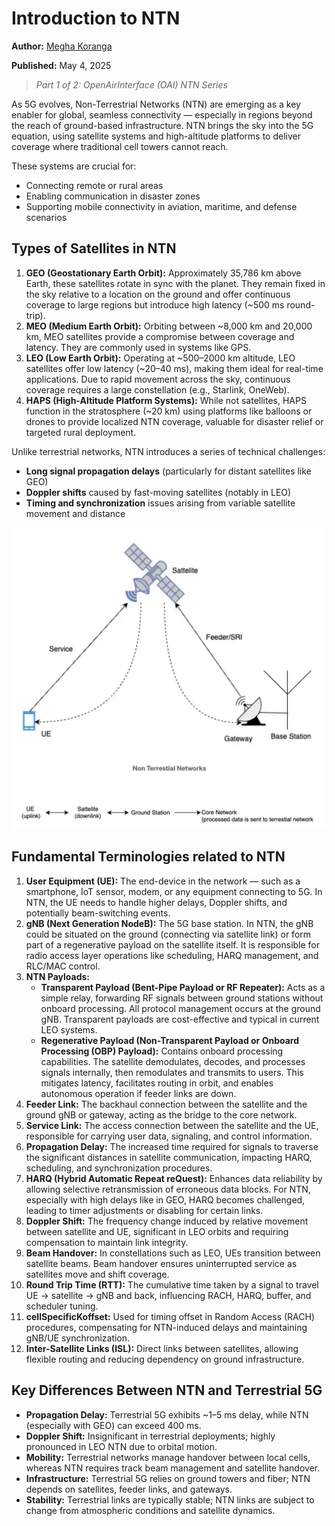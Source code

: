 # Introduction to NTN

**Author:** [Megha Koranga](https://www.linkedin.com/in/megha-koranga-7aa3a0203/)

**Published:** May 4, 2025

> *Part 1 of 2: OpenAirInterface (OAI) NTN Series*

As 5G evolves, Non-Terrestrial Networks (NTN) are emerging as a key enabler for global, seamless connectivity — especially in regions beyond the reach of ground-based infrastructure. NTN brings the sky into the 5G equation, using satellite systems and high-altitude platforms to deliver coverage where traditional cell towers cannot reach.

These systems are crucial for:
- Connecting remote or rural areas
- Enabling communication in disaster zones
- Supporting mobile connectivity in aviation, maritime, and defense scenarios

## Types of Satellites in NTN

1. **GEO (Geostationary Earth Orbit):** Approximately 35,786 km above Earth, these satellites rotate in sync with the planet. They remain fixed in the sky relative to a location on the ground and offer continuous coverage to large regions but introduce high latency (~500 ms round-trip).
2. **MEO (Medium Earth Orbit):** Orbiting between ~8,000 km and 20,000 km, MEO satellites provide a compromise between coverage and latency. They are commonly used in systems like GPS.
3. **LEO (Low Earth Orbit):** Operating at ~500–2000 km altitude, LEO satellites offer low latency (~20–40 ms), making them ideal for real-time applications. Due to rapid movement across the sky, continuous coverage requires a large constellation (e.g., Starlink, OneWeb).
4. **HAPS (High-Altitude Platform Systems):** While not satellites, HAPS function in the stratosphere (~20 km) using platforms like balloons or drones to provide localized NTN coverage, valuable for disaster relief or targeted rural deployment.

Unlike terrestrial networks, NTN introduces a series of technical challenges:
- **Long signal propagation delays** (particularly for distant satellites like GEO)
- **Doppler shifts** caused by fast-moving satellites (notably in LEO)
- **Timing and synchronization** issues arising from variable satellite movement and distance

![alt text](./images/ntn_basic1.png)

## Fundamental Terminologies related to NTN

1. **User Equipment (UE):** The end-device in the network — such as a smartphone, IoT sensor, modem, or any equipment connecting to 5G. In NTN, the UE needs to handle higher delays, Doppler shifts, and potentially beam-switching events.
2. **gNB (Next Generation NodeB):** The 5G base station. In NTN, the gNB could be situated on the ground (connecting via satellite link) or form part of a regenerative payload on the satellite itself. It is responsible for radio access layer operations like scheduling, HARQ management, and RLC/MAC control.
3. **NTN Payloads:**
    - **Transparent Payload (Bent-Pipe Payload or RF Repeater):** Acts as a simple relay, forwarding RF signals between ground stations without onboard processing. All protocol management occurs at the ground gNB. Transparent payloads are cost-effective and typical in current LEO systems.
    - **Regenerative Payload (Non-Transparent Payload or Onboard Processing (OBP) Payload):** Contains onboard processing capabilities. The satellite demodulates, decodes, and processes signals internally, then remodulates and transmits to users. This mitigates latency, facilitates routing in orbit, and enables autonomous operation if feeder links are down.
4. **Feeder Link:** The backhaul connection between the satellite and the ground gNB or gateway, acting as the bridge to the core network.
5. **Service Link:** The access connection between the satellite and the UE, responsible for carrying user data, signaling, and control information.
6. **Propagation Delay:** The increased time required for signals to traverse the significant distances in satellite communication, impacting HARQ, scheduling, and synchronization procedures.
7. **HARQ (Hybrid Automatic Repeat reQuest):** Enhances data reliability by allowing selective retransmission of erroneous data blocks. For NTN, especially with high delays like in GEO, HARQ becomes challenged, leading to timer adjustments or disabling for certain links.
8. **Doppler Shift:** The frequency change induced by relative movement between satellite and UE, significant in LEO orbits and requiring compensation to maintain link integrity.
9. **Beam Handover:** In constellations such as LEO, UEs transition between satellite beams. Beam handover ensures uninterrupted service as satellites move and shift coverage.
10. **Round Trip Time (RTT):** The cumulative time taken by a signal to travel UE → satellite → gNB and back, influencing RACH, HARQ, buffer, and scheduler tuning.
11. **cellSpecificKoffset:** Used for timing offset in Random Access (RACH) procedures, compensating for NTN-induced delays and maintaining gNB/UE synchronization.
12. **Inter-Satellite Links (ISL):** Direct links between satellites, allowing flexible routing and reducing dependency on ground infrastructure.

## Key Differences Between NTN and Terrestrial 5G

- **Propagation Delay:** Terrestrial 5G exhibits ~1–5 ms delay, while NTN (especially with GEO) can exceed 400 ms.
- **Doppler Shift:** Insignificant in terrestrial deployments; highly pronounced in LEO NTN due to orbital motion.
- **Mobility:** Terrestrial networks manage handover between local cells, whereas NTN requires track beam management and satellite handover.
- **Infrastructure:** Terrestrial 5G relies on ground towers and fiber; NTN depends on satellites, feeder links, and gateways.
- **Stability:** Terrestrial links are typically stable; NTN links are subject to change from atmospheric conditions and satellite dynamics.